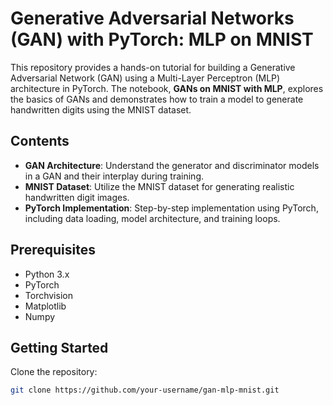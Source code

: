 # Generative Adversarial Networks (GAN) with PyTorch: MLP on MNIST

This repository provides a hands-on tutorial for building a Generative Adversarial Network (GAN) using a Multi-Layer Perceptron (MLP) architecture in PyTorch. The notebook, **GANs on MNIST with MLP**, explores the basics of GANs and demonstrates how to train a model to generate handwritten digits using the MNIST dataset.

## Contents

- **GAN Architecture**: Understand the generator and discriminator models in a GAN and their interplay during training.
- **MNIST Dataset**: Utilize the MNIST dataset for generating realistic handwritten digit images.
- **PyTorch Implementation**: Step-by-step implementation using PyTorch, including data loading, model architecture, and training loops.

## Prerequisites

- Python 3.x
- PyTorch
- Torchvision
- Matplotlib
- Numpy

## Getting Started

Clone the repository:
   ```bash
   git clone https://github.com/your-username/gan-mlp-mnist.git
